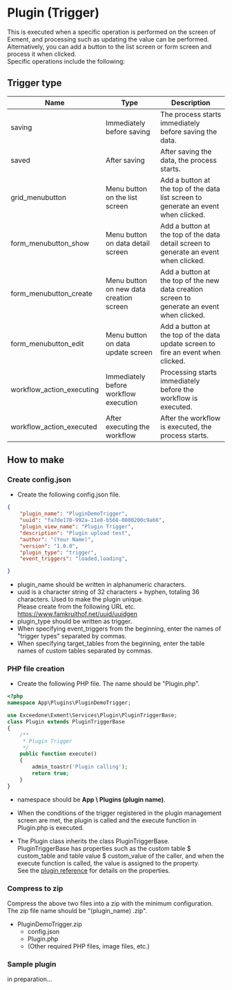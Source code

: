 # Plugin (Trigger)
This is executed when a specific operation is performed on the screen of Exment, and processing such as updating the value can be performed.  
Alternatively, you can add a button to the list screen or form screen and process it when clicked.  
Specific operations include the following:

## Trigger type

| Name | Type | Description |
| ---- | ---- | ---- |
| saving | Immediately before saving | The process starts immediately before saving the data. |
| saved | After saving | After saving the data, the process starts. |
| grid_menubutton | Menu button on the list screen | Add a button at the top of the data list screen to generate an event when clicked. |
| form_menubutton_show | Menu button on data detail screen | Add a button at the top of the data detail screen to generate an event when clicked. |
| form_menubutton_create | Menu button on new data creation screen | Add a button at the top of the new data creation screen to generate an event when clicked. |
| form_menubutton_edit | Menu button on data update screen | Add a button at the top of the data update screen to fire an event when clicked. |
| workflow_action_executing | Immediately before workflow execution | Processing starts immediately before the workflow is executed. |
| workflow_action_executed | After executing the workflow | After the workflow is executed, the process starts. |

## How to make

### Create config.json
- Create the following config.json file.  

~~~ json
{
    "plugin_name": "PluginDemoTrigger",
    "uuid": "fa7de170-992a-11e8-b568-0800200c9a66",
    "plugin_view_name": "Plugin Trigger",
    "description": "Plugin upload test",
    "author": "(Your Name)",
    "version": "1.0.0",
    "plugin_type": "trigger",
    "event_triggers": "loaded,loading",

}
~~~

- plugin_name should be written in alphanumeric characters.  
- uuid is a character string of 32 characters + hyphen, totaling 36 characters. Used to make the plugin unique.  
Please create from the following URL etc.  
https://www.famkruithof.net/uuid/uuidgen
- plugin_type should be written as trigger.  
- When specifying event_triggers from the beginning, enter the names of "trigger types" separated by commas.  
- When specifying target_tables from the beginning, enter the table names of custom tables separated by commas.


### PHP file creation
- Create the following PHP file. The name should be "Plugin.php".  

~~~ php
<?php
namespace App\Plugins\PluginDemoTrigger;

use Exceedone\Exment\Services\Plugin\PluginTriggerBase;
class Plugin extends PluginTriggerBase
{
    /**
     * Plugin Trigger
     */
    public function execute()
    {
        admin_toastr('Plugin calling');
        return true;
    }
}
~~~
- namespace should be **App \ Plugins (plugin name)**.

- When the conditions of the trigger registered in the plugin management screen are met, the plugin is called and the execute function in Plugin.php is executed.

- The Plugin class inherits the class PluginTriggerBase.  
PluginTriggerBase has properties such as the custom table $ custom_table and table value $ custom_value of the caller, and when the
execute function is called, the value is assigned to the property.  
See the [plugin reference](plugin_reference.md) for details on the properties.

### Compress to zip
Compress the above two files into a zip with the minimum configuration.  
The zip file name should be "(plugin_name) .zip".
- PluginDemoTrigger.zip
    - config.json
    - Plugin.php
    - (Other required PHP files, image files, etc.)


### Sample plugin
in preparation...
